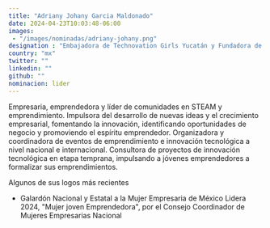 ```yaml
---
title: "Adriany Johany Garcia Maldonado"
date: 2024-04-23T10:03:48-06:00
images: 
 - "/images/nominadas/adriany-johany.png"
designation : "Embajadora de Technovation Girls Yucatán y Fundadora de Dando Vueltas México"
country: "mx"
twitter: ""
linkedin: ""
github: ""
nominacion: lider
---
```


Empresaria, emprendedora  y líder de comunidades en STEAM y emprendimiento. Impulsora del desarrollo de nuevas ideas y el crecimiento empresarial, fomentando la innovación, identificando oportunidades de negocio y promoviendo el espíritu emprendedor. Organizadora y coordinadora de eventos de emprendimiento e innovación tecnológica a nivel nacional e internacional. Consultora de proyectos de innovación tecnológica en etapa temprana, impulsando a jóvenes emprendedores a formalizar sus emprendimientos.

Algunos de sus logos más recientes

- Galardón Nacional y Estatal a la Mujer Empresaria de México Lidera 2024, "Mujer joven Emprendedora", por el Consejo Coordinador de Mujeres Empresarias Nacional